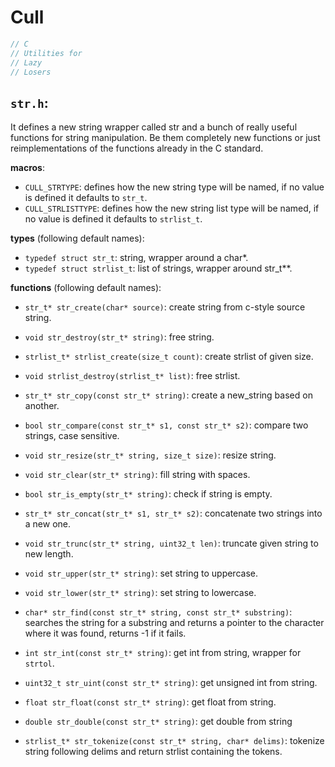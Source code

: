 # Cull

```c
// C
// Utilities for
// Lazy
// Losers
```
## ```str.h```:

It defines a new string wrapper called str and a bunch of really useful functions for string manipulation. Be them completely new functions or just reimplementations of the functions already in the C standard.

**macros**:
- ```CULL_STRTYPE```: defines how the new string type will be named, if no value is defined it defaults to ```str_t```.
- ```CULL_STRLISTTYPE```: defines how the new string list type will be named, if no value is defined it defaults to ```strlist_t```.

**types** (following default names):
- ```typedef struct str_t```: string, wrapper around a char*.
- ```typedef struct strlist_t```: list of strings, wrapper around str_t**.

**functions** (following default names):
- ```str_t* str_create(char* source)```: create string from c-style source string.
- ```void str_destroy(str_t* string)```: free string.

- ```strlist_t* strlist_create(size_t count)```: create strlist of given size.
- ```void strlist_destroy(strlist_t* list)```: free strlist.

- ```str_t* str_copy(const str_t* string)```: create a new_string based on another.
- ```bool str_compare(const str_t* s1, const str_t* s2)```: compare two strings, case sensitive.
- ```void str_resize(str_t* string, size_t size)```: resize string.
- ```void str_clear(str_t* string)```: fill string with spaces.
- ```bool str_is_empty(str_t* string)```: check if string is empty.
- ```str_t* str_concat(str_t* s1, str_t* s2)```: concatenate two strings into a new one.
- ```void str_trunc(str_t* string, uint32_t len)```: truncate given string to new length.
- ```void str_upper(str_t* string)```: set string to uppercase.
- ```void str_lower(str_t* string)```: set string to lowercase.
- ```char* str_find(const str_t* string, const str_t* substring)```: searches the string for a substring and returns a pointer to the character where it was found, returns -1 if it fails.
- ```int str_int(const str_t* string)```: get int from string, wrapper for ```strtol```.
- ```uint32_t str_uint(const str_t* string)```: get unsigned int from string.
- ```float str_float(const str_t* string)```: get float from string.
- ```double str_double(const str_t* string)```: get double from string
- ```strlist_t* str_tokenize(const str_t* string, char* delims)```: tokenize string following delims and return strlist containing the tokens.
